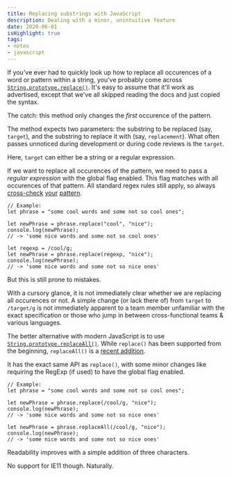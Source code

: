 ```yaml
---
title: Replacing substrings with JavaScript
description: Dealing with a minor, unintuitive feature
date: 2020-06-01
isHighlight: true
tags:
- notes
- javascript
---
```


If you've ever had to quickly look up how to replace all occurences of a word or pattern within a string, you've probably come across [`String.prototype.replace()`](https://developer.mozilla.org/en-US/docs/Web/JavaScript/Reference/Global_Objects/String/replace "MDN Link"). It's easy to assume that it'll work as advertised, except that we've all skipped reading the docs and just copied the syntax.

The catch: this method only changes the *first* occurence of the pattern.

The method expects two parameters: the substring to be replaced (say, `target`), and the substring to replace it with (say, `replacement`). What often passes unnoticed during development or during code reviews is the `target`.

Here, `target` can either be a string or a regular expression.

If we want to replace all occurences of the pattern, we need to pass a *regular expression* with the global flag enabled. This flag matches with all occurences of that pattern. All standard regex rules still apply, so always [cross-check](https://regex101.com/) [your](https://regextester.com) [pattern](https://regexr.com/).

``` js/8/3
// Example:
let phrase = "some cool words and some not so cool ones";

let newPhrase = phrase.replace("cool", "nice");
console.log(newPhrase);
// -> 'some nice words and some not so cool ones'

let regexp = /cool/g;
let newPhrase = phrase.replace(regexp, "nice");
console.log(newPhrase);
// -> 'some nice words and some not so nice ones'
```

But this is still prone to mistakes.

With a cursory glance, it is not immediately clear whether we are replacing all occurences or not. A simple change (or lack there of) from `target` to `/target/g` is not immediately apparent to a team member unfamiliar with the exact specification or those who jump in between cross-functional teams & various languages.

The better alternative with modern JavaScript is to use [`String.prototype.replaceAll()`](https://developer.mozilla.org/en-US/docs/Web/JavaScript/Reference/Global_Objects/String/replaceAll "MDN Link"). While `replace()` has been supported from the beginning, `replaceAll()` is a [recent addition](https://v8.dev/features/string-replaceall).

It has the exact same API as `replace()`, with some minor changes like requiring the RegExp (if used) to have the global flag enabled.

``` js/7
// Example:
let phrase = "some cool words and some not so cool ones";

let newPhrase = phrase.replace(/cool/g, "nice");
console.log(newPhrase);
// -> 'some nice words and some not so nice ones'

let newPhrase = phrase.replaceAll(/cool/g, "nice");
console.log(newPhrase);
// -> 'some nice words and some not so nice ones'
```

Readability improves with a simple addition of three characters.

No support for IE11 though. Naturally.
